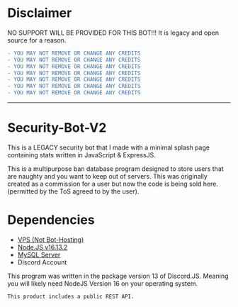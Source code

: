 # Disclaimer
NO SUPPORT WILL BE PROVIDED FOR THIS BOT!!! It is legacy and open source for a reason.

```diff
- YOU MAY NOT REMOVE OR CHANGE ANY CREDITS
- YOU MAY NOT REMOVE OR CHANGE ANY CREDITS
- YOU MAY NOT REMOVE OR CHANGE ANY CREDITS
- YOU MAY NOT REMOVE OR CHANGE ANY CREDITS
- YOU MAY NOT REMOVE OR CHANGE ANY CREDITS
- YOU MAY NOT REMOVE OR CHANGE ANY CREDITS
- YOU MAY NOT REMOVE OR CHANGE ANY CREDITS
```

---

# Security-Bot-V2
This is a LEGACY security bot that I made with a minimal splash page containing stats written in JavaScript &amp; ExpressJS.

This is a multipurpose ban database program designed to store users that are naughty and you want to keep out of servers. This was originally created as a commission for a user but now the code is being sold here. (permitted by the ToS agreed to by the user).

# Dependencies
- [VPS (Not Bot-Hosting)](https://stormserverhosting.com/index.php?rp=/store/vps-hostings)
- [Node.JS v16.13.2](https://nodejs.org)
- [MySQL Server](https://docs.hyperz.net/c/knowledgebase/mysql-install)
- Discord Account

This program was written in the package version 13 of Discord.JS. Meaning you will likely need NodeJS Version 16 on your operating system.

`This product includes a public REST API.`
